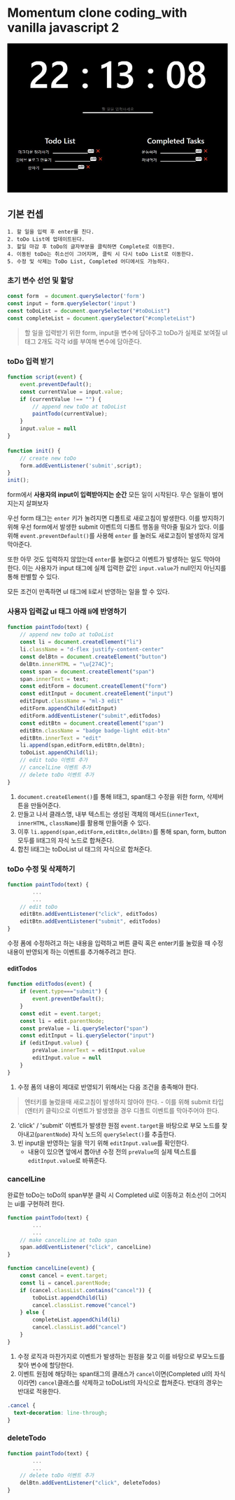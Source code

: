 # Momentum clone coding_with vanilla javascript 2

<img src="finish.jpg"/>

## 기본 컨셉
    1. 할 일을 입력 후 enter를 친다. 
    2. toDo List에 업데이트된다. 
    3. 할일 마감 후 toDo의 글자부분을 클릭하면 Complete로 이동한다. 
    4. 이동된 toDo는 취소선이 그어지며, 클릭 시 다시 toDo List로 이동한다. 
    5. 수정 및 삭제는 ToDo List, Completed 어디에서도 가능하다. 


### 초기 변수 선언 및 할당 
```javascript
const form  = document.querySelector('form')
const input = form.querySelector('input')
const toDoList = document.querySelector("#toDoList")
const completeList = document.querySelector("#completeList")
```
> 할 일을 입력받기 위한 form, input을 변수에 담아주고 toDo가 실제로 보여질 ul태그 2개도 각각 id를 부여해 변수에 담아준다. 

### toDo 입력 받기

```javascript
function script(event) {
    event.preventDefault();
    const currentValue = input.value;
    if (currentValue !== "") {
        // append new toDo at toDoList
        paintTodo(currentValue);
    }
    input.value = null
}

function init() {
    // create new toDo
    form.addEventListener('submit',script);
}
init();
```
form에서 **사용자의 input이 입력받아지는 순간** 모든 일이 시작된다. 무슨 일들이 벌어지는지 살펴보자

우선 form 태그는 `enter` 키가 눌려지면 디폴트로 새로고침이 발생한다. 이를 방지하기 위해 우선 form에서 발생한 submit 이벤트의 디폴트 행동을 막아줄 필요가 있다. 이를 위해 `event.preventDefault()`를 사용해 `enter` 를 눌러도 새로고침이 발생하지 않게 막아준다. 

또한 아무 것도 입력하지 않았는데 `enter`를 눌렀다고 이벤트가 발생하는 일도 막아야 한다. 이는 사용자가 input 태그에 실제 입력한 값인 `input.value`가 null인지 아닌지를 통해 판별할 수 있다. 

모든 조건이 만족하면 ul 태그에 li로서 반영하는 일을 할 수 있다. 

### 사용자 입력값 ul 태그 아래 li에 반영하기
```javascript
function paintTodo(text) {
    // append new toDo at toDoList
    const li = document.createElement("li")
    li.className = "d-flex justify-content-center"
    const delBtn = document.createElement("button")
    delBtn.innerHTML = "\u{274C}";
    const span = document.createElement("span")
    span.innerText = text;
    const editForm = document.createElement("form")
    const editInput = document.createElement("input")
    editInput.className = "ml-3 edit"
    editForm.appendChild(editInput)
    editForm.addEventListener("submit",editTodos)
    const editBtn = document.createElement("span")
    editBtn.className = "badge badge-light edit-btn"
    editBtn.innerText = "edit"
    li.append(span,editForm,editBtn,delBtn);
    toDoList.appendChild(li);
    // edit toDo 이벤트 추가
    // cancelLine 이벤트 추가
    // delete toDo 이벤트 추가
}
```
1. `document.createElement()`를 통해 li태그, span태그 수정을 위한 form, 삭제버튼을 만들어준다.
2. 만들고 나서 클래스명, 내부 텍스트는 생성된 객체의 매서드(`innerText`, `innerHTML`, `className`)를 활용해 만들어줄 수 있다.
3. 이후 `li.append(span,editForm,editBtn,delBtn)`를 통해 span, form, button 모두를 li태그의 자식 노드로 합쳐준다. 
4. 합친 li태그는 toDoList ul 태그의 자식으로 합쳐준다. 

### toDo 수정 및 삭제하기
```javascript
function paintTodo(text) {
        ...
        ...
    // edit toDo
    editBtn.addEventListener("click", editTodos)
    editBtn.addEventListener("submit", editTodos)
}
```
수정 폼에 수정하려고 하는 내용을 입력하고 버튼 클릭 혹은 enter키를 눌렀을 때 수정 내용이 반영되게 하는 이벤트를 추가해주려고 한다. 

#### editTodos
```javascript
function editTodos(event) {
    if (event.type==="submit") {
        event.preventDefault();
    }
    const edit = event.target;
    const li = edit.parentNode;
    const preValue = li.querySelector("span")
    const editInput = li.querySelector("input")
    if (editInput.value) {
        preValue.innerText = editInput.value
        editInput.value = null
    }
}
```
1. 수정 폼의 내용이 제대로 반영되기 위해서는 다음 조건을 충족해야 한다. 
> 엔터키를 눌렀을때 새로고침이 발생하지 않아야 한다. 
    - 이를 위해 submit 타입(엔터키 클릭)으로 이벤트가 발생했을 경우 디폴트 이벤트를 막아주어야 한다. 
2. 'click' / 'submit' 이벤트가 발생한 원점 `event.target`을 바탕으로 부모 노드를 찾아내고(`parentNode`) 자식 노드의 `querySelect()`를 추출한다. 
3. 빈 input을 반영하는 일을 막기 위해 `editInput.value`를 확인한다. 
    - 내용이 있으면 앞에서 뽑아낸 수정 전의 `preValue`의 실제 텍스트를 `editInput.value`로 바꿔준다. 

### cancelLine
완료한 toDo는 toDo의 span부분 클릭 시 Completed ul로 이동하고 취소선이 그어지는 ui를 구현하려 한다. 
```javascript
function paintTodo(text) {
        ...
        ...
    // make cancelLine at toDo span
    span.addEventListener("click", cancelLine)
}
```
```javascript
function cancelLine(event) {
    const cancel = event.target;
    const li = cancel.parentNode;
    if (cancel.classList.contains("cancel")) {
        toDoList.appendChild(li)
        cancel.classList.remove("cancel")
    } else {
        completeList.appendChild(li)
        cancel.classList.add("cancel")
    }
}
```
1. 수정 로직과 마찬가지로 이벤트가 발생하는 원점을 찾고 이를 바탕으로 부모노드를 찾아 변수에 할당한다. 
2. 이벤트 원점에 해당하는 span태그의 클래스가 `cancel`이면(Completed ul의 자식이라면) `cancel`클래스를 삭제하고 toDoList의 자식으로 합쳐준다. 반대의 경우는 반대로 적용한다. 
```css
.cancel {
  text-decoration: line-through;
}
```

### deleteTodo
```javascript
function paintTodo(text) {
        ...
        ...
    // delete toDo 이벤트 추가
    delBtn.addEventListener("click", deleteTodos)
}
```

```javascript
